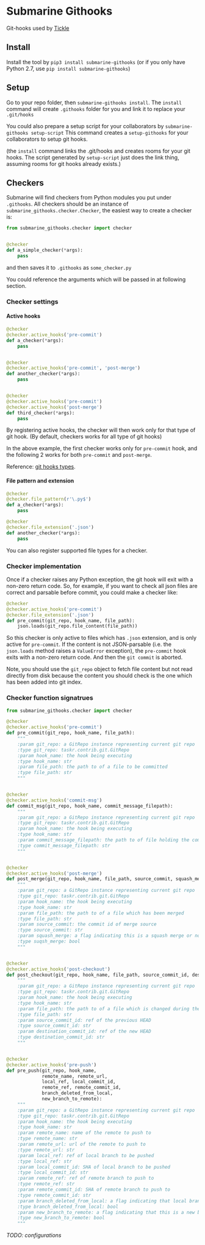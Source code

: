 # Submarine Githooks
Git-hooks used by [Tickle](https://tickleapp.com)


## Install

Install the tool by ```pip3 install submarine-githooks```
(or if you only have Python 2.7, use ```pip install submarine-githooks```)


## Setup

Go to your repo folder, then ```submarine-githooks install```.
The `install` command will create `.githooks` folder for you and link it to replace your `.git/hooks`

You could also prepare a setup script for your collaborators by ```submarine-githooks setup-script```
This command creates a `setup-githooks` for your collaborators to setup git hooks.

(the `install` command links the .git/hooks and creates rooms for your git hooks.
 The script generated by `setup-script` just does the link thing, assuming rooms for git hooks already exists.)


## Checkers

Submarine will find checkers from Python modules you put under `.githooks`.
All checkers should be an instance of `submarine_githooks.checker.Checker`, the easiest way to
create a checker is:
```python
from submarine_githooks.checker import checker


@checker
def a_simple_checker(*args):
    pass
```
and then saves it to `.githooks` as `some_checker.py`

You could reference the arguments which will be passed in at following section.

### Checker settings

#### Active hooks

```python
@checker
@checker.active_hooks('pre-commit')
def a_checker(*args):
    pass


@checker
@checker.active_hooks('pre-commit', 'post-merge')
def another_checker(*args):
    pass


@checker
@checker.active_hooks('pre-commit')
@checker.active_hooks('post-merge')
def third_checker(*args):
    pass

```

By registering active hooks, the checker will then work only for that type of git hook.
(By default, checkers works for all type of git hooks)

In the above example, the first checker works only for `pre-commit` hook,
and the following 2 works for both `pre-commit` and `post-merge`.

Reference: [git hooks types](https://www.digitalocean.com/community/tutorials/how-to-use-git-hooks-to-automate-development-and-deployment-tasks).

#### File pattern and extension

```python
@checker
@checker.file_pattern(r'\.py$')
def a_checker(*args):
    pass

@checker
@checker.file_extension('.json')
def another_checker(*args):
    pass
```

You can also register supported file types for a checker.


### Checker implementation

Once if a checker raises any Python exception, the git hook will exit with a non-zero return code.
So, for example, if you want to check all json files are correct and parsable before commit,
you could make a checker like:
```python
@checker
@checker.active_hooks('pre-commit')
@checker.file_extension('.json')
def pre_commit(git_repo, hook_name, file_path):
    json.loads(git_repo.file_content(file_path))

```

So this checker is only active to files which has `.json` extension, and is only active for `pre-commit`.
If the content is not JSON-parsable (i.e. the `json.loads` method raises a `ValueError` exception), the `pre-commit` hook exits with a non-zero return code. And then the `git commit` is aborted.

Note, you should use the `git_repo` object to fetch file content but not read directly from disk
because the content you should check is the one which has been added into git index.


### Checker function signatrues

```python
from submarine_githooks.checker import checker

@checker
@checker.active_hooks('pre-commit')
def pre_commit(git_repo, hook_name, file_path):
    """
    :param git_repo: a GitRepo instance representing current git repo
    :type git_repo: taskr.contrib.git.GitRepo
    :param hook_name: the hook being executing
    :type hook_name: str
    :param file_path: the path to of a file to be committed
    :type file_path: str
    """


@checker
@checker.active_hooks('commit-msg')
def commit_msg(git_repo, hook_name, commit_message_filepath):
    """
    :param git_repo: a GitRepo instance representing current git repo
    :type git_repo: taskr.contrib.git.GitRepo
    :param hook_name: the hook being executing
    :type hook_name: str
    :param commit_message_filepath: the path to of file holding the commit message
    :type commit_message_filepath: str
    """


@checker
@checker.active_hooks('post-merge')
def post_merge(git_repo, hook_name, file_path, source_commit, squash_merge):
    """
    :param git_repo: a GitRepo instance representing current git repo
    :type git_repo: taskr.contrib.git.GitRepo
    :param hook_name: the hook being executing
    :type hook_name: str
    :param file_path: the path to of a file which has been merged
    :type file_path: str
    :param source_commit: the commit id of merge source
    :type source_commit: str
    :param squash_merge: a flag indicating this is a squash merge or not
    :type suqsh_merge: bool
    """


@checker
@checker.active_hooks('post-checkout')
def post_checkout(git_repo, hook_name, file_path, source_commit_id, destination_commit_id):
    """
    :param git_repo: a GitRepo instance representing current git repo
    :type git_repo: taskr.contrib.git.GitRepo
    :param hook_name: the hook being executing
    :type hook_name: str
    :param file_path: the path to of a file which is changed during the checkout
    :type file_path: str
    :param source_commit_id: ref of the previous HEAD
    :type source_commit_id: str
    :param destination_commit_id: ref of the new HEAD
    :type destination_commit_id: str
    """


@checker
@checker.active_hooks('pre-push')
def pre_push(git_repo, hook_name,
             remote_name, remote_url,
             local_ref, local_commit_id,
             remote_ref, remote_commit_id,
             branch_deleted_from_local,
             new_branch_to_remote):
    """
    :param git_repo: a GitRepo instance representing current git repo
    :type git_repo: taskr.contrib.git.GitRepo
    :param hook_name: the hook being executing
    :type hook_name: str
    :param remote_name: name of the remote to push to
    :type remote_name: str
    :param remote_url: url of the remote to push to
    :type remote_url: str
    :param local_ref: ref of local branch to be pushed
    :type local_ref: str
    :param local_commit_id: SHA of local branch to be pushed
    :type local_commit_id: str
    :param remote_ref: ref of remote branch to push to
    :type remote_ref: str
    :param remote_commit_id: SHA of remote branch to push to
    :type remote_commit_id: str
    :param branch_deleted_from_local: a flag indicating that local branch has been removed
    :type branch_deleted_from_local: bool
    :param new_branch_to_remote: a flag indicating that this is a new branch to be pushed to remote
    :type new_branch_to_remote: bool
    """
```

_TODO: configurations_
